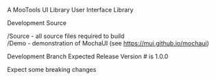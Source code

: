 A MooTools UI Library User Interface Library

Development Source

   /Source - all source files required to build  
   /Demo - demonstration of MochaUI (see https://mui.github.io/mochaui)

Development Branch Expected Release Version # is 1.0.0

   Expect some breaking changes
